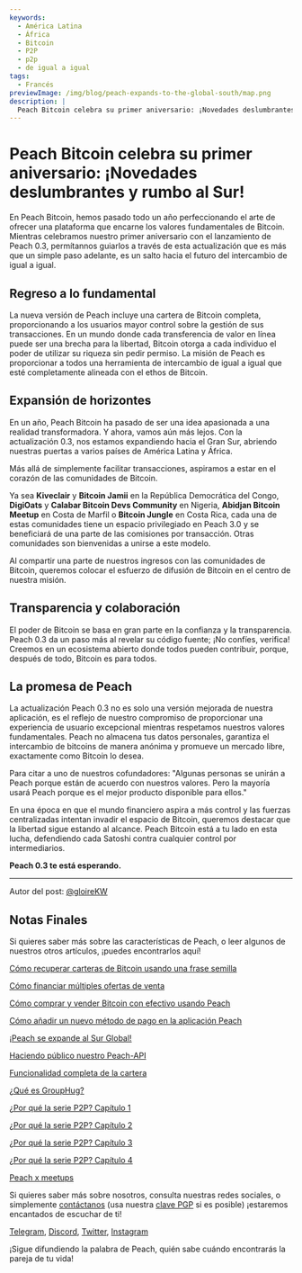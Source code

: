 ```yaml
---
keywords:
  - América Latina
  - África
  - Bitcoin
  - P2P
  - p2p
  - de igual a igual
tags:
  - Francés
previewImage: /img/blog/peach-expands-to-the-global-south/map.png
description: |
  Peach Bitcoin celebra su primer aniversario: ¡Novedades deslumbrantes y rumbo al Sur!
---
```


# Peach Bitcoin celebra su primer aniversario: ¡Novedades deslumbrantes y rumbo al Sur!

En Peach Bitcoin, hemos pasado todo un año perfeccionando el arte de ofrecer una plataforma que encarne los valores fundamentales de Bitcoin. Mientras celebramos nuestro primer aniversario con el lanzamiento de Peach 0.3, permítannos guiarlos a través de esta actualización que es más que un simple paso adelante, es un salto hacia el futuro del intercambio de igual a igual.

## Regreso a lo fundamental

La nueva versión de Peach incluye una cartera de Bitcoin completa, proporcionando a los usuarios mayor control sobre la gestión de sus transacciones. En un mundo donde cada transferencia de valor en línea puede ser una brecha para la libertad, Bitcoin otorga a cada individuo el poder de utilizar su riqueza sin pedir permiso. La misión de Peach es proporcionar a todos una herramienta de intercambio de igual a igual que esté completamente alineada con el ethos de Bitcoin.

## Expansión de horizontes

En un año, Peach Bitcoin ha pasado de ser una idea apasionada a una realidad transformadora. Y ahora, vamos aún más lejos. Con la actualización 0.3, nos estamos expandiendo hacia el Gran Sur, abriendo nuestras puertas a varios países de América Latina y África.

Más allá de simplemente facilitar transacciones, aspiramos a estar en el corazón de las comunidades de Bitcoin.

Ya sea **Kiveclair** y **Bitcoin Jamii** en la República Democrática del Congo, **DigiOats** y **Calabar Bitcoin Devs Community** en Nigeria, **Abidjan Bitcoin Meetup** en Costa de Marfil o **Bitcoin Jungle** en Costa Rica, cada una de estas comunidades tiene un espacio privilegiado en Peach 3.0 y se beneficiará de una parte de las comisiones por transacción. Otras comunidades son bienvenidas a unirse a este modelo.

Al compartir una parte de nuestros ingresos con las comunidades de Bitcoin, queremos colocar el esfuerzo de difusión de Bitcoin en el centro de nuestra misión.

## Transparencia y colaboración

El poder de Bitcoin se basa en gran parte en la confianza y la transparencia. Peach 0.3 da un paso más al revelar su código fuente; ¡No confíes, verifica! Creemos en un ecosistema abierto donde todos pueden contribuir, porque, después de todo, Bitcoin es para todos.

## La promesa de Peach

La actualización Peach 0.3 no es solo una versión mejorada de nuestra aplicación, es el reflejo de nuestro compromiso de proporcionar una experiencia de usuario excepcional mientras respetamos nuestros valores fundamentales. Peach no almacena tus datos personales, garantiza el intercambio de bitcoins de manera anónima y promueve un mercado libre, exactamente como Bitcoin lo desea.

Para citar a uno de nuestros cofundadores: "Algunas personas se unirán a Peach porque están de acuerdo con nuestros valores. Pero la mayoría usará Peach porque es el mejor producto disponible para ellos."

En una época en que el mundo financiero aspira a más control y las fuerzas centralizadas intentan invadir el espacio de Bitcoin, queremos destacar que la libertad sigue estando al alcance. Peach Bitcoin está a tu lado en esta lucha, defendiendo cada Satoshi contra cualquier control por intermediarios.

**Peach 0.3 te está esperando.**

---

Autor del post: [@gloireKW](https://twitter.com/GloireKW)

## Notas Finales

Si quieres saber más sobre las características de Peach, o leer algunos de nuestros otros artículos, ¡puedes encontrarlos aquí!

[Cómo recuperar carteras de Bitcoin usando una frase semilla](https://peachbitcoin.com/es/blog/how-to-restore-peach-wallet/)

[Cómo financiar múltiples ofertas de venta](https://peachbitcoin.com/es/blog/funding-multiple-sell-offers/)

[Cómo comprar y vender Bitcoin con efectivo usando Peach](https://peachbitcoin.com/es/blog/how-to-buy-and-sell-bitcoin-with-cash-using-peach/)

[Cómo añadir un nuevo método de pago en la aplicación Peach](https://peachbitcoin.com/es/blog/how-to-add-a-payment-method/)

[¡Peach se expande al Sur Global!](https://peachbitcoin.com/es/blog/peach-expands-to-the-global-south/)

[Haciendo público nuestro Peach-API](https://peachbitcoin.com/es/blog/making-our-peach-api-public/)

[Funcionalidad completa de la cartera](https://peachbitcoin.com/es/blog/full-wallet-functionality/)

[¿Qué es GroupHug?](https://peachbitcoin.com/es/blog/group-hug/)

[¿Por qué la serie P2P? Capítulo 1](https://peachbitcoin.com/es/blog/why-p2p-chapter-1/)

[¿Por qué la serie P2P? Capítulo 2](https://peachbitcoin.com/es/blog/why-p2p-chapter-2/)

[¿Por qué la serie P2P? Capítulo 3](https://peachbitcoin.com/es/blog/why-p2p-chapter-3-circular-economies/)

[¿Por qué la serie P2P? Capítulo 4](https://peachbitcoin.com/es/blog/why-p2p-chapter-4-chains-of-trust/)

[Peach x meetups](https://peachbitcoin.com/es/blog/peach-for-meetups/)

Si quieres saber más sobre nosotros, consulta nuestras redes sociales, o simplemente [contáctanos](mailto:hello@peachbitcoin.com) (usa nuestra [clave PGP](https://keys.openpgp.org/vks/v1/by-fingerprint/48339A19645E2E53488E0E5479E1B270FACD1BD2) si es posible) ¡estaremos encantados de escuchar de ti!

[Telegram](https://t.me/+GkOW1J-ixBBkZWRk), [Discord](https://discord.gg/ypeHz3SW54), [Twitter](https://twitter.com/peachbitcoin), [Instagram](https://instagram.com/peachbitcoin)

¡Sigue difundiendo la palabra de Peach, quién sabe cuándo encontrarás la pareja de tu vida!
